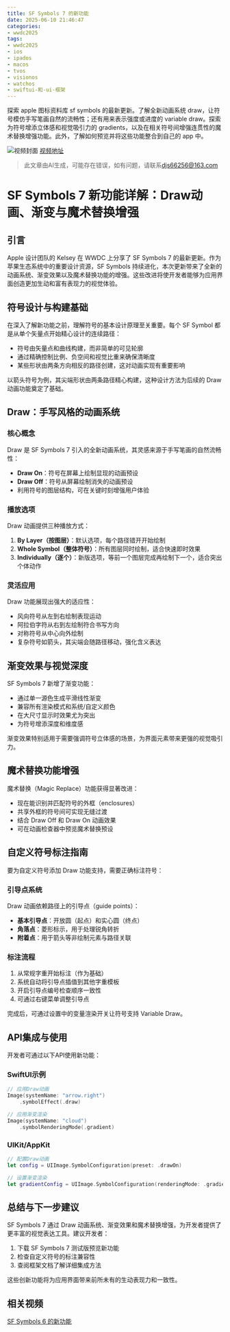 ```yaml
---
title: SF Symbols 7 的新功能
date: 2025-06-10 21:46:47
categories:
- wwdc2025
tags:
- wwdc2025
- ios
- ipados
- macos
- tvos
- visionos
- watchos
- swiftui-和-ui-框架
---
```

探索 apple 图标资料库 sf symbols 的最新更新。了解全新动画系统 draw，让符号模仿手写笔画自然的流畅性；还有用来表示强度或进度的 variable draw。探索为符号增添立体感和视觉吸引力的 gradients，以及在相关符号间增强连贯性的魔术替换增强功能。此外，了解如何预览并将这些功能整合到自己的 app 中。
<!--more-->

![视频封面](https://devimages-cdn.apple.com/wwdc-services/images/3055294D-836B-4513-B7B0-0BC5666246B0/9994/9994_wide_250x141_2x.jpg)
[视频地址](https://developer.apple.com/cn/videos/play/wwdc2025/337/)
> 此文章由AI生成，可能存在错误，如有问题，请联系[djs66256@163.com](djs66256@163.com)

# SF Symbols 7 新功能详解：Draw动画、渐变与魔术替换增强

## 引言

Apple 设计团队的 Kelsey 在 WWDC 上分享了 SF Symbols 7 的最新更新。作为苹果生态系统中的重要设计资源，SF Symbols 持续进化，本次更新带来了全新的动画系统、渐变效果以及魔术替换功能的增强。这些改进将使开发者能够为应用界面创造更加生动和富有表现力的视觉体验。

## 符号设计与构建基础

在深入了解新功能之前，理解符号的基本设计原理至关重要。每个 SF Symbol 都是从单个矢量点开始精心设计的连续路径：

- 符号由矢量点和曲线构建，而非简单的可见轮廓
- 通过精确控制比例、负空间和视觉比重来确保清晰度
- 某些形状由两条方向相反的路径创建，这对动画实现有重要影响

以箭头符号为例，其尖端形状由两条路径精心构建，这种设计方法为后续的 Draw 动画功能奠定了基础。

## Draw：手写风格的动画系统

### 核心概念

Draw 是 SF Symbols 7 引入的全新动画系统，其灵感来源于手写笔画的自然流畅性：

- **Draw On**：符号在屏幕上绘制显现的动画预设
- **Draw Off**：符号从屏幕绘制消失的动画预设
- 利用符号的图层结构，可在关键时刻增强用户体验

### 播放选项

Draw 动画提供三种播放方式：

1. **By Layer（按图层）**：默认选项，每个路径错开开始绘制
2. **Whole Symbol（整体符号）**：所有图层同时绘制，适合快速即时效果
3. **Individually（逐个）**：新版选项，等前一个图层完成再绘制下一个，适合突出个体动作

### 灵活应用

Draw 功能展现出强大的适应性：

- 风向符号从左到右绘制表现运动
- 阿拉伯字符从右到左绘制符合书写方向
- 对称符号从中心向外绘制
- 复杂符号如箭头，其尖端会随路径移动，强化含义表达

## 渐变效果与视觉深度

SF Symbols 7 新增了渐变功能：

- 通过单一源色生成平滑线性渐变
- 兼容所有渲染模式和系统/自定义颜色
- 在大尺寸显示时效果尤为突出
- 为符号增添深度和维度感

渐变效果特别适用于需要强调符号立体感的场景，为界面元素带来更强的视觉吸引力。

## 魔术替换功能增强

魔术替换（Magic Replace）功能获得显著改进：

- 现在能识别并匹配符号的外框（enclosures）
- 共享外框的符号间可实现无缝过渡
- 结合 Draw Off 和 Draw On 动画效果
- 可在动画检查器中预览魔术替换预设

## 自定义符号标注指南

要为自定义符号添加 Draw 功能支持，需要正确标注符号：

### 引导点系统

Draw 动画依赖路径上的引导点（guide points）：

- **基本引导点**：开放圆（起点）和实心圆（终点）
- **角落点**：菱形标示，用于处理锐角转折
- **附着点**：用于箭头等非绘制元素与路径关联

### 标注流程

1. 从常规字重开始标注（作为基础）
2. 系统自动将引导点插值到其他字重模板
3. 开启引导点编号检查顺序一致性
4. 可通过右键菜单调整引导点

完成后，可通过设置中的变量渲染开关让符号支持 Variable Draw。

## API集成与使用

开发者可通过以下API使用新功能：

### SwiftUI示例
```swift
// 应用Draw动画
Image(systemName: "arrow.right")
    .symbolEffect(.draw)

// 应用渐变渲染
Image(systemName: "cloud")
    .symbolRenderingMode(.gradient)
```

### UIKit/AppKit
```swift
// 配置Draw动画
let config = UIImage.SymbolConfiguration(preset: .drawOn)

// 设置渐变渲染
let gradientConfig = UIImage.SymbolConfiguration(renderingMode: .gradient)
```

## 总结与下一步建议

SF Symbols 7 通过 Draw 动画系统、渐变效果和魔术替换增强，为开发者提供了更丰富的视觉表达工具。建议开发者：

1. 下载 SF Symbols 7 测试版预览新功能
2. 检查自定义符号的标注兼容性
3. 查阅框架文档了解详细集成方法

这些创新功能将为应用界面带来前所未有的生动表现力和一致性。

## 相关视频

[SF Symbols 6 的新功能](https://developer.apple.com/videos/play/wwdc2024/10188)
